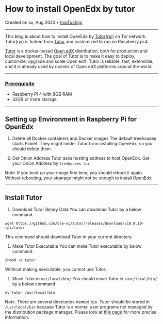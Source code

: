 # How to install OpenEdx by tutor

Created on xx, Aug 2020 • [hiroTochigi](https://github.com/hiroTochigi)

---

This blog is about how to install OpenEdx by [Tutor(rpi)](https://github.com/ole-vi/tutor-rpi) on Tor network. Tutor(rpi) is forked from [Tutor](https://github.com/overhangio/tutor) and customized to run on Raspberry pi 4.

[Tutor](https://github.com/overhangio/tutor) is a docker-based [Open edX](https://openedx.org/) distribution, both for production and local development. The goal of Tutor is to make it easy to deploy, customize, upgrade and scale Open edX. Tutor is reliable, fast, extensible, and it is already used by dozens of Open edX platforms around the world.

---

### [Prerequisite](https://openedx.atlassian.net/wiki/spaces/OpenOPS/pages/146440579/Native+Open+edX+platform+Ubuntu+16.04+64+bit+Installation)
* Raspberry Pi 4 with 8GB RAM
* 32GB or more storage

---

## Setting up Environment in Raspberry Pi for OpenEdx

1. Delete all Docker containers and Docker images
The default treehouses starts Planet.
They might hinder Tutor from installing OpenEdx, so you should delete them.

1. Get Onion Address
Tutor asks hosting address to host OpenEdx.
Get your Onion Address by `treehouses tor`

Note. If you boot up your image first time, you should reboot it again.
Without rebooting, your stoarage might not be enough to install OpenEdx.

---

## Install Tutor

1. Download Tutor Binary Data
You can download Tutor by a below command.
```
wget https://github.com/ole-vi/tutor/releases/download/v10.0.10-rpi/tutor
```
This command should download Tutor in your current directory.

1. Make Tutor  Executable
You can make Tutor executable by below command.
```
chmod +x tutor
```
Witihout making executable, you cannot use Tutor.

1. Move Tutor in `usr/local/bin/`
You should move Tutor in `/usr/local/bin/` by a below command
```
mv tutor /usr/local/bin
```
Note. There are several directories named `bin`.
Tutor should be stored in `/usr/local/bin` because Tutor is a normal user programs not managed by the distribution package manager.
Please look at [this page](https://unix.stackexchange.com/questions/8656/usr-bin-vs-usr-local-bin-on-linux/8663) for more precise information.

